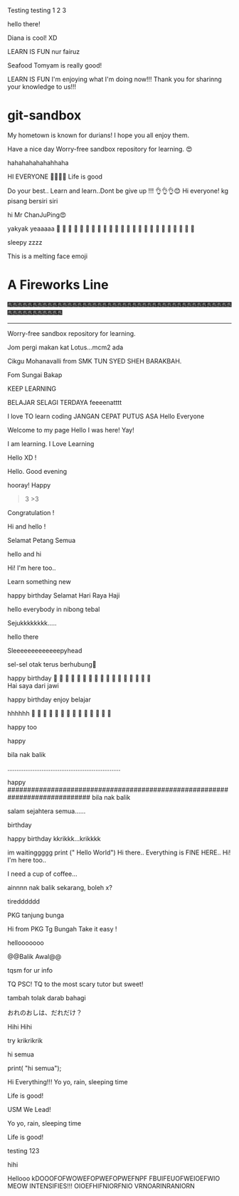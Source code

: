 Testing testing 1 2 3

hello there!

Diana is cool! XD

LEARN IS FUN
nur fairuz

Seafood Tomyam is really good!


LEARN IS FUN
I'm enjoying what I'm doing now!!!
Thank you for sharinng your knowledge to us!!!
# git-sandbox

My hometown is known for durians! I hope you all enjoy them.

Have a nice day 
Worry-free sandbox repository for learning.
😍

hahahahahahahhaha

HI EVERYONE  🤩🤩🤩🤩
Life is good

Do your best.. Learn and learn..Dont be give up !!! 👌👌👌😊
Hi everyone!
kg pisang bersiri siri

hi Mr ChanJuPing😍

yakyak yeaaaaa
 🤣  🤣  🤣  🤣  🤣  🤣  🤣  🤣  🤣  🤣  🤣  🤣  🤣  🤣  🤣  🤣  🤣  🤣  🤣  🤣  🤣  🤣  🤣  🤣 

sleepy zzzz

This is a melting face emoji

# A Fireworks Line

🎆🎆🎆🎆🎆🎆🎆🎆🎆🎆🎆🎆🎆🎆🎆🎆🎆🎆🎆🎆🎆🎆🎆🎆🎆🎆🎆🎆🎆🎆🎆🎆🎆🎆🎆🎆🎆🎆🎆🎆🎆🎆🎆🎆🎆🎆🎆🎆🎆🎆🎆🎆🎆🎆🎆🎆

---

Worry-free sandbox repository for learning.

Jom pergi makan kat Lotus...mcm2 ada

Cikgu Mohanavalli from SMK TUN SYED SHEH BARAKBAH.

Fom Sungai Bakap

KEEP LEARNING

BELAJAR SELAGI TERDAYA
feeeenatttt

I love TO learn coding
JANGAN CEPAT PUTUS ASA
Hello Everyone

Welcome to my page
Hello
I was here! Yay!

I am learning.
I Love Learning

Hello XD !

Hello. Good evening

hooray!
Happy

>3 >3

Congratulation !

Hi and hello !

Selamat Petang Semua

hello and hi

Hi! I'm here too..

Learn something new

happy birthday
Selamat Hari Raya Haji

hello everybody in nibong tebal

Sejukkkkkkkk.....

hello there

Sleeeeeeeeeeeeepyhead

sel-sel otak terus berhubung🤣

happy birthday
 🤣  🤣  🤣  🤣  🤣  🤣  🤣  🤣  🤣  🤣  🤣  🤣  🤣  🤣  🤣  🤣  🤣  
Hai saya dari jawi


happy birthday
enjoy belajar

hhhhhh
 🤣  🤣  🤣  🤣  🤣  🤣  🤣  🤣  🤣  🤣  🤣  🤣  🤣  🤣 

happy too

happy 

bila nak balik


...............................................................


happy 
#############################################################################
bila nak balik

salam sejahtera semua......

birthday

happy birthday
kkrikkk...krikkkk

im waitinggggg
print (" Hello World")
Hi there.. Everything is FINE HERE.. 
Hi! I'm here too..

I need a cup of coffee...

ainnnn
nak balik sekarang, boleh x?

tiredddddd

PKG tanjung bunga

Hi from PKG Tg Bungah
Take it easy !

hellooooooo

@@Balik Awal@@

tqsm for ur info

TQ PSC! TQ to the most scary tutor but sweet!

tambah tolak darab bahagi

おれのおしは、だれだけ？

Hihi 
Hihi

try
krikrikrik

hi semua

print( "hi semua");

Hi Everything!!!
Yo yo, rain, sleeping time

Life is good!

USM We Lead!

Yo yo, rain, sleeping time

Life is good!

testing 123

hihi

Hellooo
kDOOOFOFWOWEFOPWEFOPWEFNPF
FBUIFEUOFWEIOEFWIO
MEOW INTENSIFIES!!!
OIOEFHIFNIORFNIO
VRNOARINRANIORN
